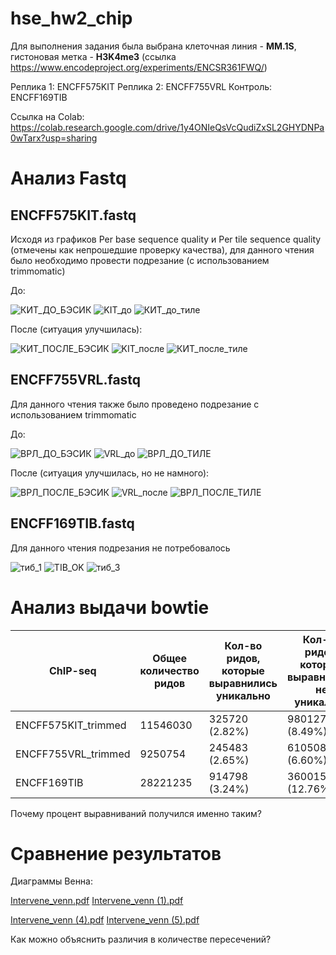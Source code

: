 # hse_hw2_chip
Для выполнения задания была выбрана клеточная линия - **MM.1S**, гистоновая метка - **H3K4me3** (ссылка https://www.encodeproject.org/experiments/ENCSR361FWQ/)

Реплика 1: ENCFF575KIT 
Реплика 2: ENCFF755VRL
Контроль:  ENCFF169TIB 

Ссылка на Colab: https://colab.research.google.com/drive/1y4ONIeQsVcQudiZxSL2GHYDNPa0wTarx?usp=sharing

# Анализ Fastq
## ENCFF575KIT.fastq
Исходя из графиков Per base sequence quality и Per tile sequence quality (отмечены как непрошедшие проверку качества), для данного чтения было необходимо провести подрезание (с использованием trimmomatic)

До:

![КИТ_ДО_БЭСИК](https://user-images.githubusercontent.com/93256219/156249047-92f6e6b1-5d23-45d1-966e-2dcb7b28ae6e.png)
![KIT_до](https://user-images.githubusercontent.com/93256219/156245397-3abd3916-0c0e-4688-b0ee-2129988b3801.png)
![КИТ_до_тиле](https://user-images.githubusercontent.com/93256219/156249131-c9c3823a-fdd6-4b43-9cb1-6faac7fb5419.png)


После (ситуация улучшилась): 

![КИТ_ПОСЛЕ_БЭСИК](https://user-images.githubusercontent.com/93256219/156249159-3578f703-53f4-42d7-aed7-2471cc632077.png)
![KIT_после](https://user-images.githubusercontent.com/93256219/156245443-ea64cbe6-df20-4561-9972-fa3adf761a58.png)
![КИТ_после_тиле](https://user-images.githubusercontent.com/93256219/156249259-7c475036-c937-470d-906b-07d121eb72af.png)

## ENCFF755VRL.fastq
Для данного чтения также было проведено подрезание с использованием trimmomatic

До:

![ВРЛ_ДО_БЭСИК](https://user-images.githubusercontent.com/93256219/156249785-a15d677b-f9fa-449c-ad33-23163d6a94ae.png)
![VRL_до](https://user-images.githubusercontent.com/93256219/156245569-aeea20c9-7048-4fb4-b950-56e59a27b2ad.png)
![ВРЛ_ДО_ТИЛЕ](https://user-images.githubusercontent.com/93256219/156249805-d9e32491-e6f0-4209-abef-6248e9f485f6.png)

После (ситуация улучшилась, но не намного):

![ВРЛ_ПОСЛЕ_БЭСИК](https://user-images.githubusercontent.com/93256219/156249849-21b616fa-b6b4-4591-869b-832f732b7de2.png)
![VRL_после](https://user-images.githubusercontent.com/93256219/156245582-4f5dc9ad-c48b-4b63-a311-d8b80e07c7ba.png)
![ВРЛ_ПОСЛЕ_ТИЛЕ](https://user-images.githubusercontent.com/93256219/156249869-3124de88-5b75-4f7e-8c8d-d50ab129958a.png)


## ENCFF169TIB.fastq
Для данного чтения подрезания не потребовалось 

![тиб_1](https://user-images.githubusercontent.com/93256219/156250016-40845a5d-3a9f-487c-91bf-eba4958081c3.png)
![TIB_OK](https://user-images.githubusercontent.com/93256219/156245677-ffea3fb8-1446-4c02-ab2b-73282822b50c.png)
![тиб_3](https://user-images.githubusercontent.com/93256219/156250024-1b634a5d-8c7c-493e-bb68-411146c96e50.png)


# Анализ выдачи bowtie

ChIP-seq | Общее количество ридов | Кол-во ридов, которые выравнились уникально | Кол-во ридов, которые выравнились не уникально | Кол-во ридов, которые не выравнились | 
 --- |--- |--- |--- |--- 
ENCFF575KIT_trimmed	 | 11546030	| 325720 (2.82%) | 980127 (8.49%)	| 10240183 (88.69%) |
ENCFF755VRL_trimmed | 9250754 | 245483 (2.65%) | 610508 (6.60%) | 8394763 (90.75%) |
ENCFF169TIB | 28221235	 | 914798 (3.24%) | 3600159 (12.76%) | 23706278 (84.00%) |

Почему процент выравниваний получился именно таким?


# Сравнение результатов
Диаграммы Венна:

[Intervene_venn.pdf](https://github.com/YanaAbdusheva/hse_hw2_chip/files/8164913/Intervene_venn.pdf)
[Intervene_venn (1).pdf](https://github.com/YanaAbdusheva/hse_hw2_chip/files/8164918/Intervene_venn.1.pdf)

[Intervene_venn (4).pdf](https://github.com/YanaAbdusheva/hse_hw2_chip/files/8164920/Intervene_venn.4.pdf)
[Intervene_venn (5).pdf](https://github.com/YanaAbdusheva/hse_hw2_chip/files/8164921/Intervene_venn.5.pdf)

Как можно объяснить различия в количестве пересечений?





